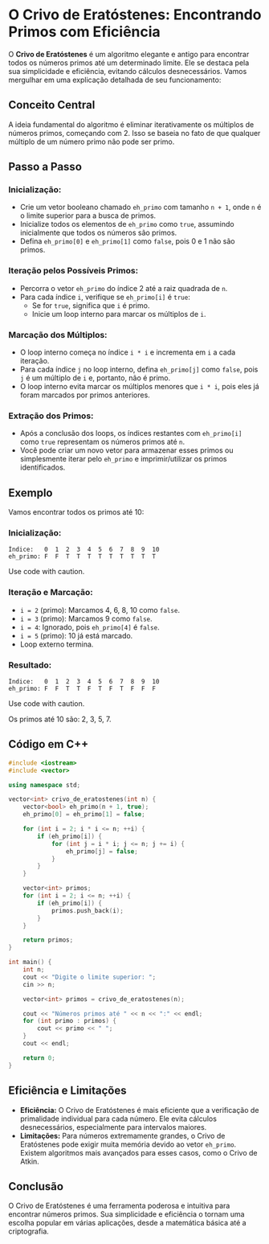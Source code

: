 # O Crivo de Eratóstenes: Encontrando Primos com Eficiência

O **Crivo de Eratóstenes** é um algoritmo elegante e antigo para encontrar todos os números primos até um determinado limite. Ele se destaca pela sua simplicidade e eficiência, evitando cálculos desnecessários. Vamos mergulhar em uma explicação detalhada de seu funcionamento:

## Conceito Central
A ideia fundamental do algoritmo é eliminar iterativamente os múltiplos de números primos, começando com 2. Isso se baseia no fato de que qualquer múltiplo de um número primo não pode ser primo.

## Passo a Passo
### Inicialização:
- Crie um vetor booleano chamado `eh_primo` com tamanho `n + 1`, onde `n` é o limite superior para a busca de primos.
- Inicialize todos os elementos de `eh_primo` como `true`, assumindo inicialmente que todos os números são primos.
- Defina `eh_primo[0]` e `eh_primo[1]` como `false`, pois 0 e 1 não são primos.

### Iteração pelos Possíveis Primos:
- Percorra o vetor `eh_primo` do índice 2 até a raiz quadrada de `n`.
- Para cada índice `i`, verifique se `eh_primo[i]` é `true`:
  - Se for `true`, significa que `i` é primo.
  - Inicie um loop interno para marcar os múltiplos de `i`.

### Marcação dos Múltiplos:
- O loop interno começa no índice `i * i` e incrementa em `i` a cada iteração.
- Para cada índice `j` no loop interno, defina `eh_primo[j]` como `false`, pois `j` é um múltiplo de `i` e, portanto, não é primo.
- O loop interno evita marcar os múltiplos menores que `i * i`, pois eles já foram marcados por primos anteriores.

### Extração dos Primos:
- Após a conclusão dos loops, os índices restantes com `eh_primo[i]` como `true` representam os números primos até `n`.
- Você pode criar um novo vetor para armazenar esses primos ou simplesmente iterar pelo `eh_primo` e imprimir/utilizar os primos identificados.

## Exemplo
Vamos encontrar todos os primos até 10:
### Inicialização:
```
Índice:   0  1  2  3  4  5  6  7  8  9  10
eh_primo: F  F  T  T  T  T  T  T  T  T  T
```
Use code with caution.
### Iteração e Marcação:
- `i = 2` (primo): Marcamos 4, 6, 8, 10 como `false`.
- `i = 3` (primo): Marcamos 9 como `false`.
- `i = 4`: Ignorado, pois `eh_primo[4]` é `false`.
- `i = 5` (primo): 10 já está marcado.
- Loop externo termina.

### Resultado:
```
Índice:   0  1  2  3  4  5  6  7  8  9  10
eh_primo: F  F  T  T  F  T  F  T  F  F  F
```
Use code with caution.

Os primos até 10 são: 2, 3, 5, 7.

## Código em C++
```cpp
#include <iostream>
#include <vector>

using namespace std;

vector<int> crivo_de_eratostenes(int n) {
    vector<bool> eh_primo(n + 1, true);
    eh_primo[0] = eh_primo[1] = false;

    for (int i = 2; i * i <= n; ++i) {
        if (eh_primo[i]) {
            for (int j = i * i; j <= n; j += i) {
                eh_primo[j] = false;
            }
        }
    }

    vector<int> primos;
    for (int i = 2; i <= n; ++i) {
        if (eh_primo[i]) {
            primos.push_back(i);
        }
    }

    return primos;
}

int main() {
    int n;
    cout << "Digite o limite superior: ";
    cin >> n;

    vector<int> primos = crivo_de_eratostenes(n);

    cout << "Números primos até " << n << ":" << endl;
    for (int primo : primos) {
        cout << primo << " ";
    }
    cout << endl;

    return 0;
}
```

## Eficiência e Limitações
- **Eficiência:** O Crivo de Eratóstenes é mais eficiente que a verificação de primalidade individual para cada número. Ele evita cálculos desnecessários, especialmente para intervalos maiores.
- **Limitações:** Para números extremamente grandes, o Crivo de Eratóstenes pode exigir muita memória devido ao vetor `eh_primo`. Existem algoritmos mais avançados para esses casos, como o Crivo de Atkin.

## Conclusão
O Crivo de Eratóstenes é uma ferramenta poderosa e intuitiva para encontrar números primos. Sua simplicidade e eficiência o tornam uma escolha popular em várias aplicações, desde a matemática básica até a criptografia.
